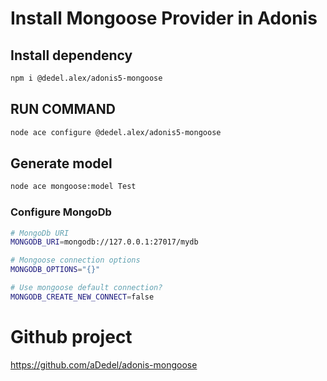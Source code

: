 # Install Mongoose Provider in Adonis

## Install dependency

```bash
npm i @dedel.alex/adonis5-mongoose
```

## RUN COMMAND

```bash
node ace configure @dedel.alex/adonis5-mongoose
```

## Generate model

```bash
node ace mongoose:model Test
```

### Configure MongoDb

```bash
# MongoDb URI
MONGODB_URI=mongodb://127.0.0.1:27017/mydb

# Mongoose connection options
MONGODB_OPTIONS="{}"

# Use mongoose default connection?
MONGODB_CREATE_NEW_CONNECT=false
```

# Github project

https://github.com/aDedel/adonis-mongoose
